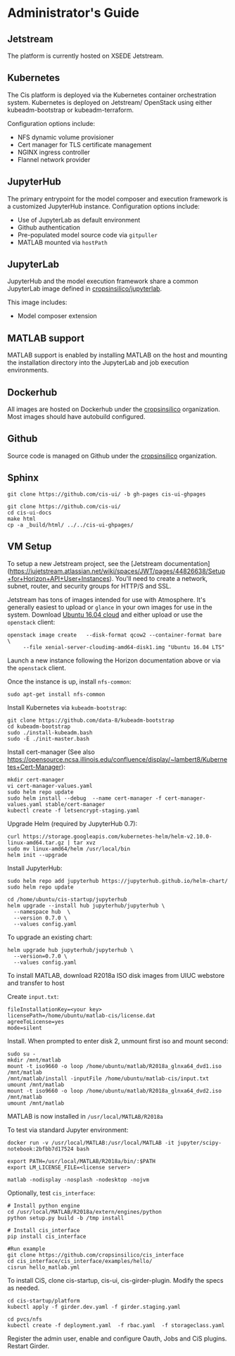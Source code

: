 # Administrator's Guide

## Jetstream

The platform is currently hosted on XSEDE Jetstream.

## Kubernetes

The Cis platform is deployed via the Kubernetes container 
orchestration system. Kubernetes is deployed on Jetstream/
OpenStack using either kubeadm-bootstrap or kubeadm-terraform.

Configuration options include:
* NFS dynamic volume provisioner
* Cert manager for TLS certificate management
* NGINX ingress controller
* Flannel network provider

## JupyterHub

The primary entrypoint for the model composer and execution 
framework is a customized JupyterHub instance. Configuration
options include:
* Use of JupyterLab as default environment
* Github authentication
* Pre-populated model source code via `gitpuller`
* MATLAB mounted via `hostPath`

## JupyterLab 

JupyterHub and the model execution framework share a common
JupyterLab image defined in
[cropsinsilico/jupyterlab](https://hub.docker.com/r/cropsinsilico/jupyterlab/).

This image includes:
* Model composer extension


## MATLAB support

MATLAB support is enabled by installing MATLAB on the host and mounting the
installation directory into the JupyterLab and job execution environments.

## Dockerhub 
All images are hosted on Dockerhub under the
[cropsinsilico](https://hub.docker.com/r/cropsinsilico/) organization.
Most images should have autobuild configured.

## Github 

Source code is managed on Github under the
[cropsinsilico](https://github.com/cropsinsilico) organization.

## Sphinx

```
git clone https://github.com/cis-ui/ -b gh-pages cis-ui-ghpages
```

```
git clone https://github.com/cis-ui/
cd cis-ui-docs
make html
cp -a _build/html/ ../../cis-ui-ghpages/
```




## VM Setup

To setup a new Jetstream project, see the 
[Jetstream documentation] (https://iujetstream.atlassian.net/wiki/spaces/JWT/pages/44826638/Setup+for+Horizon+API+User+Instances).
You'll need to create a network, subnet, router, and security groups for HTTP/S
and SSL. 

Jetstream has tons of images intended for use with Atmosphere. It's generally
easiest to upload or `glance` in your own images for use in the system.
Download [Ubuntu 16.04
cloud](https://cloud-images.ubuntu.com/xenial/current/xenial-server-cloudimg-amd64-disk1.img)
and either upload or use the `openstack` client:

```
openstack image create   --disk-format qcow2 --container-format bare  \
     --file xenial-server-cloudimg-amd64-disk1.img "Ubuntu 16.04 LTS"
```

Launch a new instance following the Horizon documentation above or via the
`openstack` client.

Once the instance is up, install `nfs-common`:
```
sudo apt-get install nfs-common
```

Install Kubernetes via `kubeadm-bootstrap`:
```
git clone https://github.com/data-8/kubeadm-bootstrap
cd kubeadm-bootstrap
sudo ./install-kubeadm.bash
sudo -E ./init-master.bash
```

Install cert-manager (See also 
https://opensource.ncsa.illinois.edu/confluence/display/~lambert8/Kubernetes+Cert-Manager):
```
mkdir cert-manager
vi cert-manager-values.yaml
sudo helm repo update
sudo helm install --debug  --name cert-manager -f cert-manager-values.yaml stable/cert-manager
kubectl create -f letsencrypt-staging.yaml
```

Upgrade Helm (required by JupyterHub 0.7):
```
curl https://storage.googleapis.com/kubernetes-helm/helm-v2.10.0-linux-amd64.tar.gz | tar xvz
sudo mv linux-amd64/helm /usr/local/bin
helm init --upgrade
```

Install JupyterHub:
```
sudo helm repo add jupyterhub https://jupyterhub.github.io/helm-chart/
sudo helm repo update

cd /home/ubuntu/cis-startup/jupyterhub
helm upgrade --install hub jupyterhub/jupyterhub \
  --namespace hub  \
  --version 0.7.0 \
  --values config.yaml
```

To upgrade an existing chart:
```
helm upgrade hub jupyterhub/jupyterhub \
  --version=0.7.0 \
  --values config.yaml
```

To install MATLAB, download R2018a ISO disk images from UIUC webstore and transfer to host

Create `input.txt`:
```
fileInstallationKey=<your key>
licensePath=/home/ubuntu/matlab-cis/license.dat
agreeToLicense=yes
mode=silent
```

Install. When prompted to enter disk 2, unmount first iso and mount second:
```
sudo su -
mkdir /mnt/matlab
mount -t iso9660 -o loop /home/ubuntu/matlab/R2018a_glnxa64_dvd1.iso /mnt/matlab
/mnt/matlab/install -inputFile /home/ubuntu/matlab-cis/input.txt
umount /mnt/matlab
mount -t iso9660 -o loop /home/ubuntu/matlab/R2018a_glnxa64_dvd2.iso /mnt/matlab
umount /mnt/matlab
```

MATLAB is now installed in `/usr/local/MATLAB/R2018a`

To test via standard Jupyter environment:

```
docker run -v /usr/local/MATLAB:/usr/local/MATLAB -it jupyter/scipy-notebook:2bfbb7d17524 bash

export PATH=/usr/local/MATLAB/R2018a/bin/:$PATH
export LM_LICENSE_FILE=<license server>

matlab -nodisplay -nosplash -nodesktop -nojvm
```

Optionally, test `cis_interface`:

```
# Install python engine
cd /usr/local/MATLAB/R2018a/extern/engines/python
python setup.py build -b /tmp install

# Install cis_interface
pip install cis_interface

#Run example
git clone https://github.com/cropsinsilico/cis_interface
cd cis_interface/cis_interface/examples/hello/
cisrun hello_matlab.yml
```

To install CiS, clone cis-startup, cis-ui, cis-girder-plugin. Modify the specs
as needed.

```
cd cis-startup/platform
kubectl apply -f girder.dev.yaml -f girder.staging.yaml

cd pvcs/nfs
kubectl create -f deployment.yaml  -f rbac.yaml  -f storageclass.yaml
```

Register the admin user, enable and configure Oauth, Jobs and CiS plugins. 
Restart Girder.


